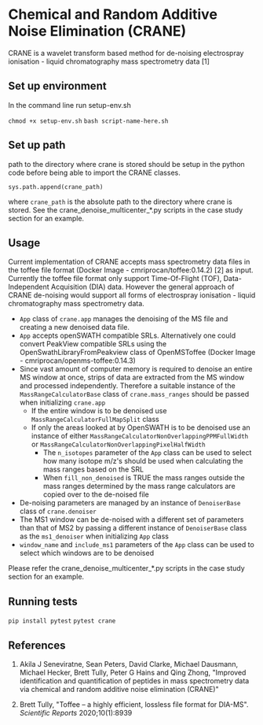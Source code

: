 # Chemical and Random Additive Noise Elimination (CRANE)

CRANE is a wavelet transform based method for de-noising electrospray ionisation - liquid chromatography mass spectrometry data [1]

## Set up environment

In the command line run setup-env.sh

``chmod +x setup-env.sh``
``bash script-name-here.sh``

## Set up path 

path to the directory where crane is stored should be setup in the python code before being able to import the CRANE classes.

`` sys.path.append(crane_path) ``

where ``crane_path`` is the absolute path to the directory where crane is stored. See the crane_denoise_multicenter_*.py scripts in the case study section for an example.
 
## Usage

Current implementation of CRANE accepts mass spectrometry data files in the toffee file format (Docker Image - cmriprocan/toffee:0.14.2) [2] as input. Currently the toffee file format only support Time-Of-Flight (TOF), Data-Independent Acquisition (DIA) data. However the general approach of CRANE de-noising would support all forms of electrospray ionisation - liquid chromatography mass spectrometry data.

 - ``App`` class of ``crane.app`` manages the denoising of the MS file and creating a new denoised data file. 
 - ``App`` accepts openSWATH compatible SRLs. Alternatively one could convert PeakView compatible SRLs using the OpenSwathLibraryFromPeakview class of OpenMSToffee (Docker Image - cmriprocan/openms-toffee:0.14.3)
 - Since vast amount of computer memory is required to denoise an entire MS window at once, strips of data are extracted from the MS window and processed independently. Therefore a suitable instance of the ``MassRangeCalculatorBase`` class of ``crane.mass_ranges`` should be passed when initializing ``crane.app``
     - If the entire window is to be denoised use ```MassRangeCalculatorFullMapSplit``` class
     - If only the areas looked at by OpenSWATH is to be denoised use an instance of either ```MassRangeCalculatorNonOverlappingPPMFullWidth``` or ```MassRangeCalculatorNonOverlappingPixelHalfWidth```
       - The ``n_isotopes`` parameter of the ``App`` class can be used to select how many isotope m/z's should be used when calculating the mass ranges based on the SRL
       - When ``fill_non_denoised`` is TRUE the mass ranges outside the mass ranges determined by the mass range calculators are copied over to the de-noised file
 - De-noising parameters are managed by an instance of ``DenoiserBase`` class of  ``crane.denoiser``
 - The MS1 window can be de-noised with a different set of parameters than that of MS2 by passing a different instance of ``DenoiserBase`` class as the ``ms1_denoiser`` when initializing ``App`` class
 - ``window_name`` and ``include_ms1`` parameters of the ``App`` class can be used to select which windows are to be denoised

Please refer the crane_denoise_multicenter_*.py scripts in the case study section for an example.

## Running tests

``pip install pytest``
``pytest crane``

## References

1. Akila J Seneviratne, Sean Peters, David Clarke, Michael Dausmann, Michael Hecker, Brett Tully, Peter G Hains and Qing Zhong, "Improved identification and quantification of peptides in mass spectrometry data via chemical and random additive noise elimination (CRANE)"

2. Brett Tully, "Toffee – a highly efficient, lossless file format for DIA-MS". *Scientific Reports* 2020;10(1):8939